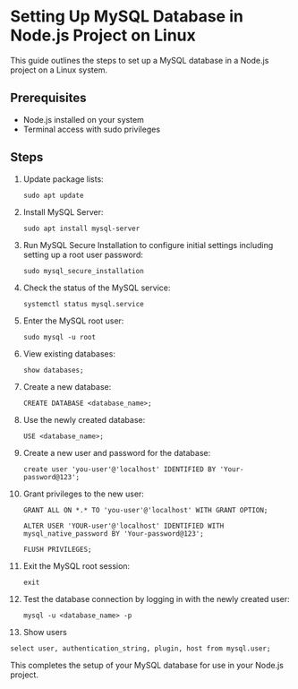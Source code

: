 # Setting Up MySQL Database in Node.js Project on Linux

This guide outlines the steps to set up a MySQL database in a Node.js project on a Linux system.

## Prerequisites

- Node.js installed on your system
- Terminal access with sudo privileges

## Steps

1. Update package lists:

   ```
   sudo apt update
   ```

2. Install MySQL Server:

   ```
   sudo apt install mysql-server
   ```

3. Run MySQL Secure Installation to configure initial settings including setting up a root user password:

   ```
   sudo mysql_secure_installation
   ```

4. Check the status of the MySQL service:

   ```
   systemctl status mysql.service
   ```

5. Enter the MySQL root user:

   ```
   sudo mysql -u root
   ```

6. View existing databases:

   ```
   show databases;
   ```

7. Create a new database:

   ```
   CREATE DATABASE <database_name>;
   ```

8. Use the newly created database:

   ```
   USE <database_name>;
   ```

9. Create a new user and password for the database:

   ```
   create user 'you-user'@'localhost' IDENTIFIED BY 'Your-password@123';
   ```

10. Grant privileges to the new user:

    ```
    GRANT ALL ON *.* TO 'you-user'@'localhost' WITH GRANT OPTION;
    ```

    ```
    ALTER USER 'YOUR-user'@'localhost' IDENTIFIED WITH mysql_native_password BY 'Your-password@123';
    ```

    ```
    FLUSH PRIVILEGES;
    ```

11. Exit the MySQL root session:

    ```
    exit
    ```

12. Test the database connection by logging in with the newly created user:

    ```
    mysql -u <database_name> -p
    ```

13. Show users

```
select user, authentication_string, plugin, host from mysql.user;
```

This completes the setup of your MySQL database for use in your Node.js project.
